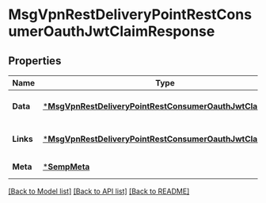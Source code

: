 # MsgVpnRestDeliveryPointRestConsumerOauthJwtClaimResponse

## Properties
Name | Type | Description | Notes
------------ | ------------- | ------------- | -------------
**Data** | [***MsgVpnRestDeliveryPointRestConsumerOauthJwtClaim**](MsgVpnRestDeliveryPointRestConsumerOauthJwtClaim.md) |  | [optional] [default to null]
**Links** | [***MsgVpnRestDeliveryPointRestConsumerOauthJwtClaimLinks**](MsgVpnRestDeliveryPointRestConsumerOauthJwtClaimLinks.md) |  | [optional] [default to null]
**Meta** | [***SempMeta**](SempMeta.md) |  | [default to null]

[[Back to Model list]](../README.md#documentation-for-models) [[Back to API list]](../README.md#documentation-for-api-endpoints) [[Back to README]](../README.md)

